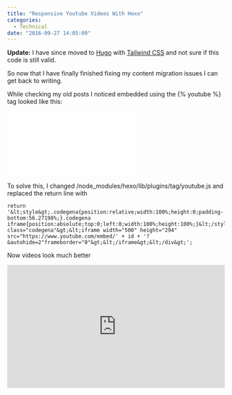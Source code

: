 ```yaml
---
title: "Responsive Youtube Videos With Hexo"
categories:
  - Technical
date: "2016-09-27 14:05:00"
---
```


**Update:** I have since moved to [Hugo](https://gohugo.io) with [Tailwind CSS](https://tailwindcss.com/) and not sure if this code is still valid.

So now that I have finally finished fixing my content migration issues I can get back to writing.

While checking my old posts I noticed embedded using the &#123;% youtube %&#125; tag looked like this:<!--more-->

<p><div class="video-container"><iframe src="//www.youtube.com/embed/tcG_15pkIkc" frameborder="0" allowfullscreen></iframe></div></p>

To solve this, I changed /node_modules/hexo/lib/plugins/tag/youtube.js and replaced the return line with

```plaintext
return '&lt;style&gt;.codegena{position:relative;width:100%;height:0;padding-bottom:56.27198%;}.codegena iframe{position:absolute;top:0;left:0;width:100%;height:100%;}&lt;/style&gt;&lt;div class="codegena"&gt;&lt;iframe width="500" height="294" src="https://www.youtube.com/embed/' + id + '?&autohide=2"frameborder="0"&gt;&lt;/iframe&gt;&lt;/div&gt;';
```

Now videos look much better

<p><style>.codegena{position:relative;width:100%;height:0;padding-bottom:56.27198%;}.codegena iframe{position:absolute;top:0;left:0;width:100%;height:100%;}</style><div class="codegena"><iframe width="500" height="294" src="https://www.youtube.com/embed/tcG_15pkIkc?&autohide=2" frameborder="0"></iframe></div></p>
